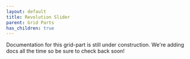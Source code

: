 ```yaml
---
layout: default
title: Revolution Slider
parent: Grid Parts
has_children: true
---
```


Documentation for this grid-part is still under construction. We're adding docs all the time so be sure to check back soon!